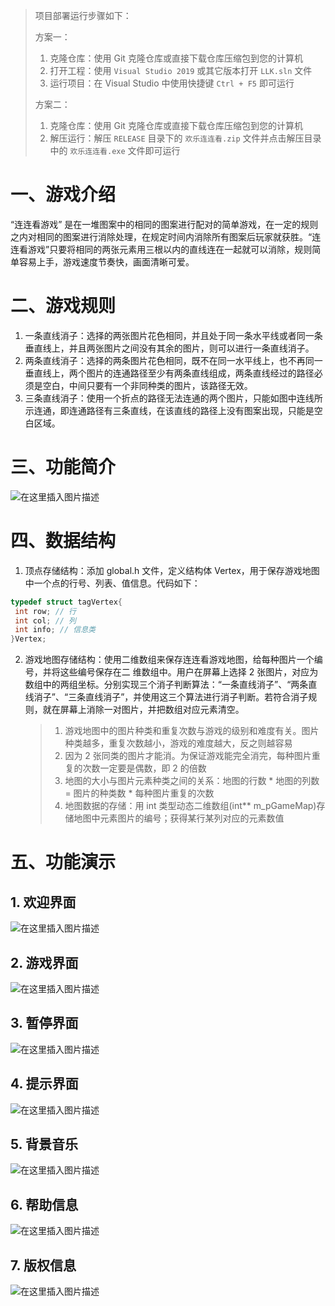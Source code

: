 > 项目部署运行步骤如下：
>
> 方案一：
>
> 1. 克隆仓库：使用 Git 克隆仓库或直接下载仓库压缩包到您的计算机
> 2. 打开工程：使用 `Visual Studio 2019` 或其它版本打开 `LLK.sln` 文件
> 3. 运行项目：在 Visual Studio 中使用快捷键 `Ctrl + F5` 即可运行
>
> 方案二：
>
> 1. 克隆仓库：使用 Git 克隆仓库或直接下载仓库压缩包到您的计算机
> 1. 解压运行：解压 `RELEASE` 目录下的 `欢乐连连看.zip` 文件并点击解压目录中的 `欢乐连连看.exe` 文件即可运行

# 一、游戏介绍

“连连看游戏” 是在一堆图案中的相同的图案进行配对的简单游戏，在一定的规则之内对相同的图案进行消除处理，在规定时间内消除所有图案后玩家就获胜。“连连看游戏”只要将相同的两张元素用三根以内的直线连在一起就可以消除，规则简单容易上手，游戏速度节奏快，画面清晰可爱。

# 二、游戏规则
1. 一条直线消子：选择的两张图片花色相同，并且处于同一条水平线或者同一条垂直线上，并且两张图片之间没有其余的图片，则可以进行一条直线消子。
2.  两条直线消子：选择的两条图片花色相同，既不在同一水平线上，也不再同一垂直线上，两个图片的连通路径至少有两条直线组成，两条直线经过的路径必须是空白，中间只要有一个非同种类的图片，该路径无效。
3. 三条直线消子：使用一个折点的路径无法连通的两个图片，只能如图中连线所示连通，即连通路径有三条直线，在该直线的路径上没有图案出现，只能是空白区域。

# 三、功能简介
![在这里插入图片描述](https://img-blog.csdnimg.cn/eaddd0d34e4a44d787a3356966611d67.png?x-oss-process=image/watermark,type_d3F5LXplbmhlaQ,shadow_50,text_Q1NETiBAU3ByaW5nLV8tQmVhcg==,size_20,color_FFFFFF,t_70,g_se,x_16#pic_center)
# 四、数据结构
1. 顶点存储结构：添加 global.h 文件，定义结构体 Vertex，用于保存游戏地图中一个点的行号、列表、值信息。代码如下：

```cpp
typedef struct tagVertex{
 int row; // 行
 int col; // 列
 int info; // 信息类
}Vertex;
```
2. 游戏地图存储结构：使用二维数组来保存连连看游戏地图，给每种图片一个编号，并将这些编号保存在二
    维数组中。用户在屏幕上选择 2 张图片，对应为数组中的两组坐标。分别实现三个消子判断算法：“一条直线消子”、“两条直线消子”、“三条直线消子”，并使用这三个算法进行消子判断。若符合消子规则，就在屏幕上消除一对图片，并把数组对应元素清空。
    
    > 1. 游戏地图中的图片种类和重复次数与游戏的级别和难度有关。图片种类越多，重复次数越小，游戏的难度越大，反之则越容易
    > 2. 因为 2 张同类的图片才能消。为保证游戏能完全消完，每种图片重复的次数一定要是偶数，即 2 的倍数
    > 3. 地图的大小与图片元素种类之间的关系：地图的行数 * 地图的列数 = 图片的种类数 * 每种图片重复的次数
    > 4. 地图数据的存储：用 int 类型动态二维数组(int** m_pGameMap)存储地图中元素图片的编号；获得某行某列对应的元素数值

# 五、功能演示
## 1. 欢迎界面

![在这里插入图片描述](https://img-blog.csdnimg.cn/20210503214758966.png?x-oss-process=image/watermark,type_ZmFuZ3poZW5naGVpdGk,shadow_10,text_aHR0cHM6Ly9ibG9nLmNzZG4ubmV0L3dlaXhpbl81MTAwODg2Ng==,size_16,color_FFFFFF,t_70#pic_center)

## 2. 游戏界面

![在这里插入图片描述](https://img-blog.csdnimg.cn/20210503214804405.png?x-oss-process=image/watermark,type_ZmFuZ3poZW5naGVpdGk,shadow_10,text_aHR0cHM6Ly9ibG9nLmNzZG4ubmV0L3dlaXhpbl81MTAwODg2Ng==,size_16,color_FFFFFF,t_70#pic_center)

## 3. 暂停界面

![在这里插入图片描述](https://img-blog.csdnimg.cn/20210503214809305.png?x-oss-process=image/watermark,type_ZmFuZ3poZW5naGVpdGk,shadow_10,text_aHR0cHM6Ly9ibG9nLmNzZG4ubmV0L3dlaXhpbl81MTAwODg2Ng==,size_16,color_FFFFFF,t_70#pic_center)

## 4. 提示界面

![在这里插入图片描述](https://img-blog.csdnimg.cn/20210503214814589.png?x-oss-process=image/watermark,type_ZmFuZ3poZW5naGVpdGk,shadow_10,text_aHR0cHM6Ly9ibG9nLmNzZG4ubmV0L3dlaXhpbl81MTAwODg2Ng==,size_16,color_FFFFFF,t_70#pic_center)

## 5. 背景音乐

![在这里插入图片描述](https://img-blog.csdnimg.cn/20210503214822638.png?x-oss-process=image/watermark,type_ZmFuZ3poZW5naGVpdGk,shadow_10,text_aHR0cHM6Ly9ibG9nLmNzZG4ubmV0L3dlaXhpbl81MTAwODg2Ng==,size_16,color_FFFFFF,t_70#pic_center)

## 6. 帮助信息

![在这里插入图片描述](https://img-blog.csdnimg.cn/20210503214830582.png?x-oss-process=image/watermark,type_ZmFuZ3poZW5naGVpdGk,shadow_10,text_aHR0cHM6Ly9ibG9nLmNzZG4ubmV0L3dlaXhpbl81MTAwODg2Ng==,size_16,color_FFFFFF,t_70#pic_center)

## 7. 版权信息

![在这里插入图片描述](https://img-blog.csdnimg.cn/20210503214835679.png?x-oss-process=image/watermark,type_ZmFuZ3poZW5naGVpdGk,shadow_10,text_aHR0cHM6Ly9ibG9nLmNzZG4ubmV0L3dlaXhpbl81MTAwODg2Ng==,size_16,color_FFFFFF,t_70#pic_center)